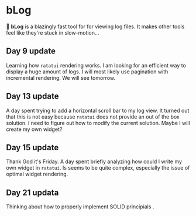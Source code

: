 # bLog
🚀 **bLog** is a blazingly fast tool for for viewing log files. It makes other tools feel like they're stuck in slow-motion...

## Day 9 update
Learning how `ratatui` rendering works. I am looking for an efficient way to display a huge amount of logs. I will most likely use pagination with incremental rendering. We will see tomorrow.

## Day 13 update
A day spent trying to add a horizontal scroll bar to my log view. It turned out that this is not easy because `ratatui` does not provide an out of the box solution. I need to figure out how to modify the current solution. Maybe I will create my own widget?

## Day 15 update
Thank God it's Friday. A day spent briefly analyzing how could I write my own widget in `ratatui`. Is seems to be quite complex, especially the issue of optimal widget rendering.

## Day 21 updata
Thinking about how to properly implement SOLID principials .
